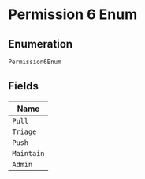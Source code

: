 
# Permission 6 Enum

## Enumeration

`Permission6Enum`

## Fields

| Name |
|  --- |
| `Pull` |
| `Triage` |
| `Push` |
| `Maintain` |
| `Admin` |

